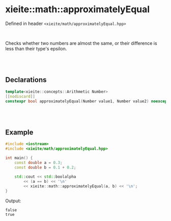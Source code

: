 # xieite::math::approximatelyEqual
Defined in header `<xieite/math/approximatelyEqual.hpp>`

<br/>

Checks whether two numbers are almost the same, or their difference is less than their type's epsilon.

<br/><br/>

## Declarations
```cpp
template<xieite::concepts::Arithmetic Number>
[[nodiscard]]
constexpr bool approximatelyEqual(Number value1, Number value2) noexcept;
```

<br/><br/>

## Example
```cpp
#include <iostream>
#include <xieite/math/approximatelyEqual.hpp>

int main() {
	const double a = 0.3;
	const double b = 0.1 + 0.2;
	
	std::cout << std::boolalpha
		<< (a == b) << '\n'
		<< xieite::math::approximatelyEqual(a, b) << '\n';
}
```
Output:
```
false
true
```

